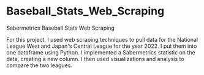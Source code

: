 # Baseball_Stats_Web_Scraping
Sabermetrics Baseball Stats Web Scraping

For this project, I used web scraping techniques to pull data for the National League West and Japan's Central League for the year 2022. I put them into one dataframe using Python. I implemented a Sabermetrics statistic on the data, creating a new column. I then used visualizations and analysis to compare the two leagues. 
